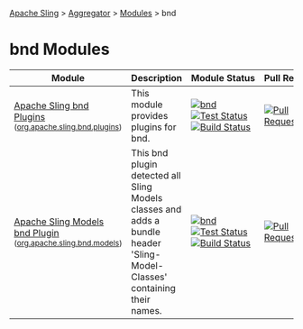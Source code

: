 [Apache Sling](https://sling.apache.org) > [Aggregator](https://github.com/apache/sling-aggregator/) > [Modules](https://github.com/apache/sling-aggregator/blob/master/docs/modules.md) > bnd
# bnd Modules

| Module | Description | Module&nbsp;Status | Pull&nbsp;Requests |
|---    |---    |---    |---    |
| [Apache Sling bnd Plugins](https://github.com/apache/sling-org-apache-sling-bnd-plugins) <br/> <small>([org.apache.sling.bnd.plugins](https://search.maven.org/#search%7Cga%7C1%7Cg%3A%22org.apache.sling%22%20a%3A%22org.apache.sling.bnd.pluginsD%22))</small> | This module provides plugins for bnd. | &#32;[![bnd](https://sling.apache.org/badges/group-bnd.svg)](https://github.com/apache/sling-aggregator/blob/master/docs/group/bnd.md)&#32;[![Test Status](https://img.shields.io/jenkins/t/https/builds.apache.org/job/Sling/job/sling-org-apache-sling-bnd-plugins/job/master.svg?longCache=true)](https://builds.apache.org/job/Sling/job/sling-org-apache-sling-bnd-plugins/job/master/test_results_analyzer/)&#32;[![Build Status](https://builds.apache.org/buildStatus/icon?job=Sling/sling-org-apache-sling-bnd-plugins/master)](https://builds.apache.org/job/Sling/job/sling-org-apache-sling-bnd-plugins/job/master) | &#32;[![Pull Requests](https://img.shields.io/github/issues-pr/apache/sling-org-apache-sling-bnd-plugins.svg)](https://github.com/apache/sling-org-apache-sling-bnd-plugins/pulls) |
| [Apache Sling Models bnd Plugin](https://github.com/apache/sling-org-apache-sling-bnd-models) <br/> <small>([org.apache.sling.bnd.models](https://search.maven.org/#search%7Cga%7C1%7Cg%3A%22org.apache.sling%22%20a%3A%22org.apache.sling.bnd.modelsD%22))</small> | This bnd plugin detected all Sling Models classes and adds a bundle header 'Sling-Model-Classes' containing their names. | &#32;[![bnd](https://sling.apache.org/badges/group-bnd.svg)](https://github.com/apache/sling-aggregator/blob/master/docs/group/bnd.md)&#32;[![Test Status](https://img.shields.io/jenkins/t/https/builds.apache.org/job/Sling/job/sling-org-apache-sling-bnd-models/job/master.svg?longCache=true)](https://builds.apache.org/job/Sling/job/sling-org-apache-sling-bnd-models/job/master/test_results_analyzer/)&#32;[![Build Status](https://builds.apache.org/buildStatus/icon?job=Sling/sling-org-apache-sling-bnd-models/master)](https://builds.apache.org/job/Sling/job/sling-org-apache-sling-bnd-models/job/master) | &#32;[![Pull Requests](https://img.shields.io/github/issues-pr/apache/sling-org-apache-sling-bnd-models.svg)](https://github.com/apache/sling-org-apache-sling-bnd-models/pulls) |